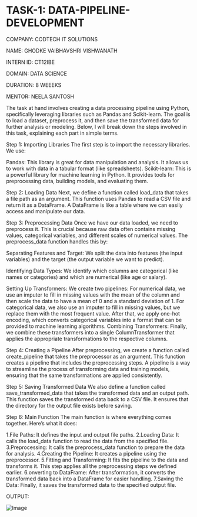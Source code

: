 # TASK-1: DATA-PIPELINE-DEVELOPMENT

COMPANY: CODTECH IT SOLUTIONS

NAME: GHODKE VAIBHAVSHRI VISHWANATH

INTERN ID: CT12IBE

DOMAIN: DATA SCIENCE

DURATION: 8 WEEEKS

MENTOR: NEELA SANTOSH

The task at hand involves creating a data processing pipeline using Python, specifically leveraging libraries such as Pandas and Scikit-learn. The goal is to load a dataset, preprocess it, and then save the transformed data for further analysis or modeling. Below, I will break down the steps involved in this task, explaining each part in simple terms.

Step 1: Importing Libraries
The first step is to import the necessary libraries. We use:

Pandas: This library is great for data manipulation and analysis. It allows us to work with data in a tabular format (like spreadsheets).
Scikit-learn: This is a powerful library for machine learning in Python. It provides tools for preprocessing data, building models, and evaluating them.

Step 2: Loading Data
Next, we define a function called load_data that takes a file path as an argument. 
This function uses Pandas to read a CSV file and return it as a DataFrame.
A DataFrame is like a table where we can easily access and manipulate our data.

Step 3: Preprocessing Data
Once we have our data loaded, we need to preprocess it. 
This is crucial because raw data often contains missing values, categorical variables, and different scales of numerical values. 
The preprocess_data function handles this by:

Separating Features and Target: We split the data into features (the input variables) and the target (the output variable we want to predict).

Identifying Data Types: We identify which columns are categorical (like names or categories) and which are numerical (like age or salary).

Setting Up Transformers: We create two pipelines:
For numerical data, we use an imputer to fill in missing values with the mean of the column and then scale the data to have a mean of 0 and a standard deviation of 1.
For categorical data, we also use an imputer to fill in missing values, but we replace them with the most frequent value.
After that, we apply one-hot encoding, which converts categorical variables into a format that can be provided to machine learning algorithms.
Combining Transformers: Finally, we combine these transformers into a single ColumnTransformer that applies the appropriate transformations to the respective columns.

Step 4: Creating a Pipeline
After preprocessing, we create a function called create_pipeline that takes the preprocessor as an argument.
This function creates a pipeline that includes the preprocessing steps.
A pipeline is a way to streamline the process of transforming data and training models, ensuring that the same transformations are applied consistently.

Step 5: Saving Transformed Data
We also define a function called save_transformed_data that takes the transformed data and an output path.
This function saves the transformed data back to a CSV file.
It ensures that the directory for the output file exists before saving.

Step 6: Main Function
The main function is where everything comes together. Here’s what it does:

1.File Paths: It defines the input and output file paths.
2.Loading Data: It calls the load_data function to read the data from the specified file.
3.Preprocessing: It calls the preprocess_data function to prepare the data for analysis.
4.Creating the Pipeline: It creates a pipeline using the preprocessor.
5.Fitting and Transforming: It fits the pipeline to the data and transforms it. This step applies all the preprocessing steps we defined earlier.
6.onverting to DataFrame: After transformation, it converts the transformed data back into a DataFrame for easier handling.
7.Saving the Data: Finally, it saves the transformed data to the specified output file.

OUTPUT:

![Image](https://github.com/user-attachments/assets/17024e24-dc8d-404c-893a-dba0ab16e596)

